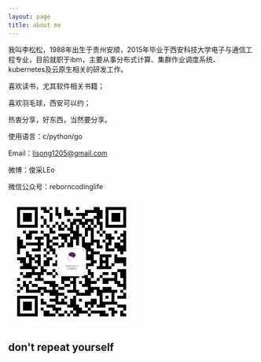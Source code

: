 ```yaml
---
layout: page
title: about me
---
```


我叫李松松，1988年出生于贵州安顺，2015年毕业于西安科技大学电子与通信工程专业，目前就职于ibm，主要从事分布式计算、集群作业调度系统、kubernetes及云原生相关的研发工作。

喜欢读书，尤其软件相关书籍；

喜欢羽毛球，西安可以约；

热衷分享，好东西，当然要分享。

使用语言：c/python/go

Email：lisong1205@gmail.com

微博：俊采LEo

微信公众号：reborncodinglife

![](/images/wechat.jpg)

## don't repeat yourself
